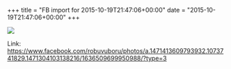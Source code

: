 +++
title = "FB import for 2015-10-19T21:47:06+00:00"
date = "2015-10-19T21:47:06+00:00"
+++

<img src="https://scontent.xx.fbcdn.net/v/t1.0-0/s130x130/12143175_1636509699950988_7326084382370243212_n.jpg?oh=c141bc70fbf7556befd3fb9c6a4d6f1d&oe=5950FBCF" />

Link: <a href="https://www.facebook.com/robuvuboru/photos/a.1471413609793932.1073741829.1471304103138216/1636509699950988/?type=3">https://www.facebook.com/robuvuboru/photos/a.1471413609793932.1073741829.1471304103138216/1636509699950988/?type=3</a>
